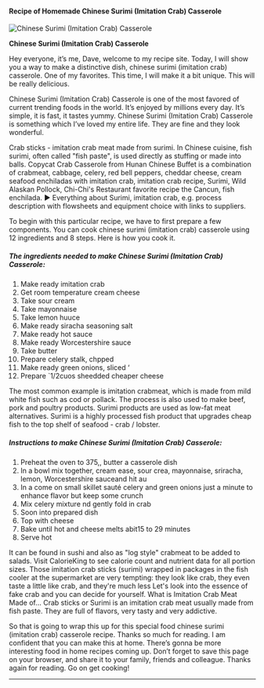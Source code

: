             

#### Recipe of Homemade Chinese Surimi (Imitation Crab) Casserole

![Chinese Surimi (Imitation Crab) Casserole](https://img-global.cpcdn.com/recipes/fd50973afab4bbeb/751x532cq70/chinese-surimi-imitation-crab-casserole-recipe-main-photo.jpg)

**Chinese Surimi (Imitation Crab) Casserole**

Hey everyone, it’s me, Dave, welcome to my recipe site. Today, I will show you a way to make a distinctive dish, chinese surimi (imitation crab) casserole. One of my favorites. This time, I will make it a bit unique. This will be really delicious.

Chinese Surimi (Imitation Crab) Casserole is one of the most favored of current trending foods in the world. It’s enjoyed by millions every day. It’s simple, it is fast, it tastes yummy. Chinese Surimi (Imitation Crab) Casserole is something which I’ve loved my entire life. They are fine and they look wonderful.

Crab sticks - imitation crab meat made from surimi. In Chinese cuisine, fish surimi, often called "fish paste", is used directly as stuffing or made into balls. Copycat Crab Casserole from Hunan Chinese Buffet is a combination of crabmeat, cabbage, celery, red bell peppers, cheddar cheese, cream seafood enchiladas with imitation crab, imitation crab recipe, Surimi, Wild Alaskan Pollock, Chi-Chi's Restaurant favorite recipe the Cancun, fish enchilada. ► Everything about Surimi, imitation crab, e.g. process description with flowsheets and equipment choice with links to suppliers.

To begin with this particular recipe, we have to first prepare a few components. You can cook chinese surimi (imitation crab) casserole using 12 ingredients and 8 steps. Here is how you cook it.

##### The ingredients needed to make Chinese Surimi (Imitation Crab) Casserole:

1.  Make ready imitation crab
2.  Get room temperature cream cheese
3.  Take sour cream
4.  Take mayonnaise
5.  Take lemon huuce
6.  Make ready siracha seasoning salt
7.  Make ready hot sauce
8.  Make ready Worcestershire sauce
9.  Take butter
10.  Prepare celery stalk, chpped
11.  Make ready green onions, sliced ‘
12.  Prepare \`1/2cuos sheedded cheaper cheese

The most common example is imitation crabmeat, which is made from mild white fish such as cod or pollack. The process is also used to make beef, pork and poultry products. Surimi products are used as low-fat meat alternatives. Surimi is a highly processed fish product that upgrades cheap fish to the top shelf of seafood - crab / lobster.

##### Instructions to make Chinese Surimi (Imitation Crab) Casserole:

1.  Preheat the oven to 375,, butter a casserole dish
2.  In a bowl mix together, cream ease, sour crea, mayonnaise, sriracha, lemon, Worcestershire sauceand hit au
3.  In a come on small skillet sauté celery and green onions just a minute to enhance flavor but keep some crunch
4.  Mix celery mixture nd gently fold in crab
5.  Soon into prepared dish
6.  Top with cheese
7.  Bake until hot and cheese melts abit15 to 29 minutes
8.  Serve hot

It can be found in sushi and also as "log style" crabmeat to be added to salads. Visit CalorieKing to see calorie count and nutrient data for all portion sizes. Those imitation crab sticks (surimi) wrapped in packages in the fish cooler at the supermarket are very tempting: they look like crab, they even taste a little like crab, and they're much less Let's look into the essence of fake crab and you can decide for yourself. What is Imitation Crab Meat Made of… Crab sticks or Surimi is an imitation crab meat usually made from fish paste. They are full of flavors, very tasty and very addictive.

So that is going to wrap this up for this special food chinese surimi (imitation crab) casserole recipe. Thanks so much for reading. I am confident that you can make this at home. There’s gonna be more interesting food in home recipes coming up. Don’t forget to save this page on your browser, and share it to your family, friends and colleague. Thanks again for reading. Go on get cooking!

* * *